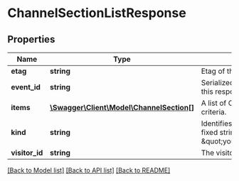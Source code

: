 # ChannelSectionListResponse

## Properties
Name | Type | Description | Notes
------------ | ------------- | ------------- | -------------
**etag** | **string** | Etag of this resource. | [optional] 
**event_id** | **string** | Serialized EventId of the request which produced this response. | [optional] 
**items** | [**\Swagger\Client\Model\ChannelSection[]**](ChannelSection.md) | A list of ChannelSections that match the request criteria. | [optional] 
**kind** | **string** | Identifies what kind of resource this is. Value: the fixed string \&quot;youtube#channelSectionListResponse\&quot;. | [optional] [default to 'youtube#channelSectionListResponse']
**visitor_id** | **string** | The visitorId identifies the visitor. | [optional] 

[[Back to Model list]](../README.md#documentation-for-models) [[Back to API list]](../README.md#documentation-for-api-endpoints) [[Back to README]](../README.md)


